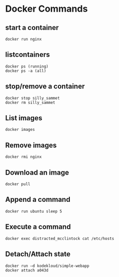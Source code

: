 #  Docker Commands

## start a container
    docker run nginx
## listcontainers
    docker ps (running)
    docker ps -a (all)
## stop/remove a container
    docker stop silly_sammet 
    docker rm silly_sammet
## List images
    docker images
## Remove images
    docker rmi nginx
## Download an image
    docker pull
## Append a command
    docker run ubuntu sleep 5
## Execute a command
    docker exec distracted_mcclintock cat /etc/hosts
## Detach/Attach state
    docker run –d kodekloud/simple-webapp 
    docker attach a043d 